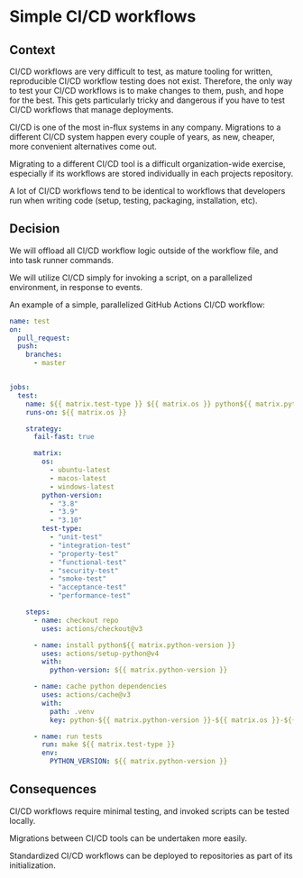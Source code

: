 # Simple CI/CD workflows

## Context
CI/CD workflows are very difficult to test, as mature tooling for written, reproducible CI/CD workflow testing does not exist. Therefore, the only way to test your CI/CD workflows is to make changes to them, push, and hope for the best. This gets particularly tricky and dangerous if you have to test CI/CD workflows that manage deployments.

CI/CD is one of the most in-flux systems in any company. Migrations to a different CI/CD system happen every couple of years, as new, cheaper, more convenient alternatives come out.

Migrating to a different CI/CD tool is a difficult organization-wide exercise, especially if its workflows are stored individually in each projects repository.

A lot of CI/CD workflows tend to be identical to workflows that developers run when writing code (setup, testing, packaging, installation, etc).

## Decision
We will offload all CI/CD workflow logic outside of the workflow file, and into task runner commands.

We will utilize CI/CD simply for invoking a script, on a parallelized environment, in response to events.

An example of a simple, parallelized GitHub Actions CI/CD workflow:
```yml
name: test
on:
  pull_request:
  push:
    branches:
      - master


jobs:
  test:
    name: ${{ matrix.test-type }} ${{ matrix.os }} python${{ matrix.python-version }}
    runs-on: ${{ matrix.os }}

    strategy:
      fail-fast: true

      matrix:
        os:
          - ubuntu-latest
          - macos-latest
          - windows-latest
        python-version:
          - "3.8"
          - "3.9"
          - "3.10"
        test-type:
          - "unit-test"
          - "integration-test"
          - "property-test"
          - "functional-test"
          - "security-test"
          - "smoke-test"
          - "acceptance-test"
          - "performance-test"

    steps:
      - name: checkout repo
        uses: actions/checkout@v3

      - name: install python${{ matrix.python-version }}
        uses: actions/setup-python@v4
        with:
          python-version: ${{ matrix.python-version }}

      - name: cache python dependencies
        uses: actions/cache@v3
        with:
          path: .venv
          key: python-${{ matrix.python-version }}-${{ matrix.os }}-${{ hashFiles('pyproject.toml') }}

      - name: run tests
        run: make ${{ matrix.test-type }}
        env:
          PYTHON_VERSION: ${{ matrix.python-version }}
```

## Consequences
CI/CD workflows require minimal testing, and invoked scripts can be tested locally.

Migrations between CI/CD tools can be undertaken more easily.

Standardized CI/CD workflows can be deployed to repositories as part of its initialization.
